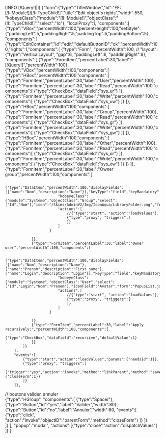 [INFO [!Query!]|I]
{"form":{"type":"TitleWindow","id":"FF:[!I::Module!]/[!I::TypeChild!]","title":"Edit object's rights","width":550,
"kobeyeClass":{"module":"[!I::Module!]","objectClass":"[!I::TypeChild!]","select":"Id"},
"localProxy":1,
"components":[
	{"type":"VBox","percentWidth":100,"percentHeight":100,"setStyle":{"paddingLeft":5,"paddingRight":5,"paddingTop":5,"paddingBottom":5}, 
	"components":[
		{"type":"EditContainer","id":"edit","defaultButtonID":"ok","percentWidth":100,"rights":1,"components":[
			{"type":"Form", "percentWidth":100,
			// "layout":{"type":"VerticalLayout", "gap":6, "paddingLeft":6, "paddingRight":6},
			"components":[
				{"type":"FormItem","percentLabel":30,"label":"[!Query!]","percentWidth":100},
				{"type":"VBox","percentWidth":100,"components":[
					{"type":"HBox","percentWidth":100,"components":[
						{"type":"FormItem","percentLabel":30,"label":"User","percentWidth":100},
						{"type":"FormItem","percentLabel":30,"label":"Read","percentWidth":100,"components":[
								{"type":"CheckBox","dataField":"sys_ur"}
						]},
						{"type":"FormItem","percentLabel":30,"label":"Write","percentWidth":100,"components":[
								{"type":"CheckBox","dataField":"sys_uw"}
						]}
					]},
					{"type":"HBox","percentWidth":100,"components":[
						{"type":"FormItem","percentLabel":30,"label":"Group","percentWidth":100},
						{"type":"FormItem","percentLabel":30,"label":"Read","percentWidth":100,"components":[
								{"type":"CheckBox","dataField":"sys_gr"}
						]},
						{"type":"FormItem","percentLabel":30,"label":"Write","percentWidth":100,"components":[
								{"type":"CheckBox","dataField":"sys_gw"}
						]}
					]},
					{"type":"HBox","percentWidth":100,"components":[
						{"type":"FormItem","percentLabel":30,"label":"Other","percentWidth":100},
						{"type":"FormItem","percentLabel":30,"label":"Read","percentWidth":100,"components":[
								{"type":"CheckBox","dataField":"sys_or"}
						]},
						{"type":"FormItem","percentLabel":30,"label":"Write","percentWidth":100,"components":[
								{"type":"CheckBox","dataField":"sys_ow"}
						]}
					]}
				]},
				{"type":"FormItem","percentLabel":30,"label":"Owner group","percentWidth":100,"components":[
				
						{"type":"DataItem","percentWidth":100,"displayFields":[{"name":"Nom","description":"Name"}],"keyType":"field","keyMandatory":true,"dataField":"sys_gid",
							"kobeyeClass":{"module":"Systeme","objectClass":"Group","select":["Id","Nom"],"icon":"/Skins/AdminV2/Img/IconAqua/LibraryFolder.png","form":"PopupList.json"},
							"actions":[
								//{"type":"start", "action":"loadValues"},
								{"type":"proxy", "triggers":[
								]}
							]
						}
					
				]},
				{"type":"FormItem","percentLabel":30,"label":"Owner user","percentWidth":100,"components":[
				
						{"type":"DataItem","percentWidth":100,"displayFields":[{"name":"Nom","description":"Name"},{"name":"Prenom","description":"First name"},{"name":"Login","description":"Login"}],"keyType":"field","keyMandatory":true,"dataField":"sys_uid",
							"kobeyeClass":{"module":"Systeme","objectClass":"User","select":["Id","Login","Nom","Prenom"],"iconField":"Avatar","form":"PopupList.json"},
							"actions":[
								//{"type":"start", "action":"loadValues"},
								{"type":"proxy", "triggers":[
								]}
							]
						}
					
				]},
				{"type":"FormItem","percentLabel":30,"label":"Apply recursively:","percentWidth":100,"components":[
						{"type":"CheckBox","dataField":"recursive","defaultValue":1}
				]}
			]}
		],
		"events":[
			{"type":"start","action":"loadValues","params":{"needsId":1}},
			{"type":"proxy", "triggers":[
				{"trigger":"yes","action":"invoke","method":"linkParent","method":"saveRights","params":{"closeForm":1}}
			]}
		]},
// boutons valider, annuler   
		{"type":"HGroup",
		"components":[
			{"type":"Spacer"},
			{"type":"Button","id":"yes","label":"Valider","width":80},
			{"type":"Button","id":"no","label":"Annuler","width":80,
			"events":[
				{"type":"click", "action":"invoke","objectID":"parentForm","method":"closeForm"}
			]}
		]}		
	]}
],
"popup":"modal",
"actions":[{"type":"close","action":"dispatchValues"}
]}
}

